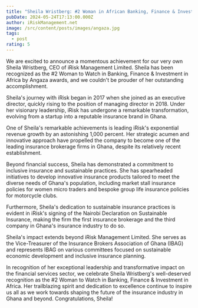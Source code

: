 ```yaml
---
title: "Sheila Wristberg: #2 Woman in African Banking, Finance & Investment"
pubDate: 2024-05-24T17:13:00.000Z
author: iRiskManagement.net
image: /src/content/posts/images/angaza.jpg
tags:
  - post
rating: 5
---
```

We are excited to announce a momentous achievement for our very own Sheila Wristberg, CEO of iRisk Management Limited. Sheila has been recognized as the #2 Woman to Watch in Banking, Finance & Investment in Africa by Angaza awards, and we couldn't be prouder of her outstanding accomplishment.

Sheila's journey with iRisk began in 2017 when she joined as an executive director, quickly rising to the position of managing director in 2018. Under her visionary leadership, iRisk has undergone a remarkable transformation, evolving from a startup into a reputable insurance brand in Ghana.

One of Sheila's remarkable achievements is leading iRisk's exponential revenue growth by an astonishing 1,000 percent. Her strategic acumen and innovative approach have propelled the company to become one of the leading insurance brokerage firms in Ghana, despite its relatively recent establishment.

Beyond financial success, Sheila has demonstrated a commitment to inclusive insurance and sustainable practices. She has spearheaded initiatives to develop innovative insurance products tailored to meet the diverse needs of Ghana's population, including market stall insurance policies for women micro traders and bespoke group life insurance policies for motorcycle clubs.

Furthermore, Sheila's dedication to sustainable insurance practices is evident in iRisk's signing of the Nairobi Declaration on Sustainable Insurance, making the firm the first insurance brokerage and the third company in Ghana's insurance industry to do so.

Sheila's impact extends beyond iRisk Management Limited. She serves as the Vice-Treasurer of the Insurance Brokers Association of Ghana (IBAG) and represents IBAG on various committees focused on sustainable economic development and inclusive insurance planning.

In recognition of her exceptional leadership and transformative impact on the financial services sector, we celebrate Sheila Wristberg's well-deserved recognition as the #2 Woman to Watch in Banking, Finance & Investment in Africa. Her trailblazing spirit and dedication to excellence continue to inspire us all as we work towards shaping the future of the insurance industry in Ghana and beyond. Congratulations, Sheila!
